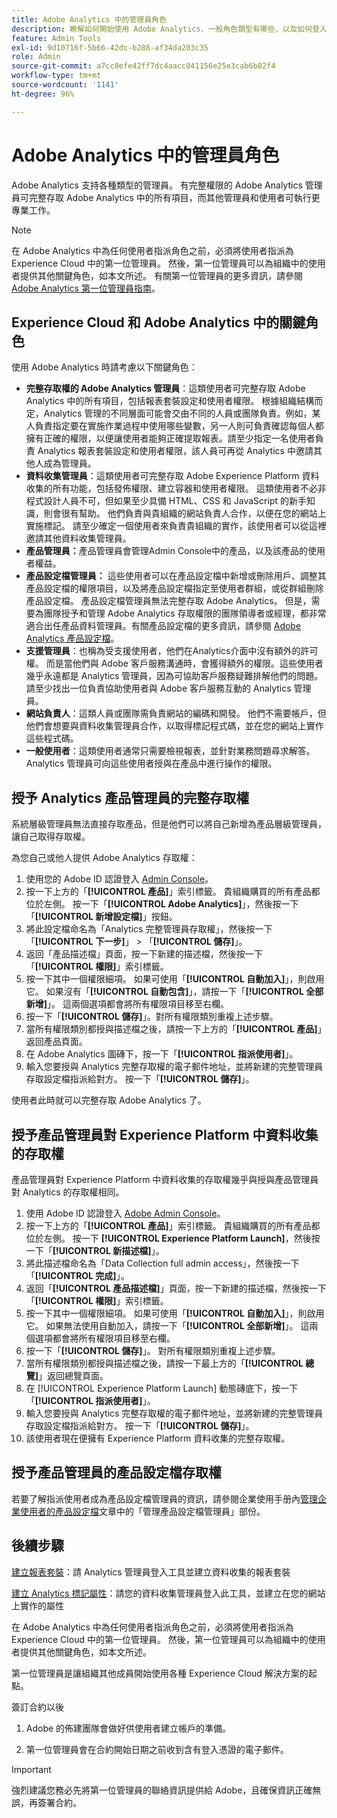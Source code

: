 ```yaml
---
title: Adobe Analytics 中的管理員角色
description: 瞭解如何開始使用 Adobe Analytics、一般角色類型有哪些，以及如何登入 UI。
feature: Admin Tools
exl-id: 9d10716f-5b66-42dc-b288-af34da203c35
role: Admin
source-git-commit: a7cc0efe42ff7dc4aacc841156e25e3cab6b82f4
workflow-type: tm+mt
source-wordcount: '1141'
ht-degree: 96%

---
```


# Adobe Analytics 中的管理員角色

Adobe Analytics 支持各種類型的管理員。 有完整權限的 Adobe Analytics 管理員可完整存取 Adobe Analytics 中的所有項目，而其他管理員和使用者可執行更專業工作。

>[!NOTE]
>
>在 Adobe Analytics 中為任何使用者指派角色之前，必須將使用者指派為 Experience Cloud 中的第一位管理員。 然後，第一位管理員可以為組織中的使用者提供其他關鍵角色，如本文所述。 有關第一位管理員的更多資訊，請參閱 [Adobe Analytics 第一位管理員指南](/help/admin/admin-console/first-admin-guide.md)。


## Experience Cloud 和 Adobe Analytics 中的關鍵角色

使用 Adobe Analytics 時請考慮以下關鍵角色：

* **完整存取權的 Adobe Analytics 管理員**：這類使用者可完整存取 Adobe Analytics 中的所有項目，包括報表套裝設定和使用者權限。 根據組織結構而定，Analytics 管理的不同層面可能會交由不同的人員或團隊負責。例如，某人負責指定要在實施作業過程中使用哪些變數，另一人則可負責確認每個人都擁有正確的權限，以便讓使用者能夠正確提取報表。請至少指定一名使用者負責 Analytics 報表套裝設定和使用者權限，該人員可再從 Analytics 中邀請其他人成為管理員。
* **資料收集管理員**：這類使用者可完整存取 Adobe Experience Platform 資料收集的所有功能，包括發佈權限、建立容器和使用者權限。 這類使用者不必非程式設計人員不可，但如果至少具備 HTML、CSS 和 JavaScript 的新手知識，則會很有幫助。 他們負責與貴組織的網站負責人合作，以便在您的網站上實施標記。 請至少確定一個使用者來負責貴組織的實作，該使用者可以從這裡邀請其他資料收集管理員。
* **產品管理員：**&#x200B;產品管理員會管理Admin Console中的產品，以及該產品的使用者權益。
* **產品設定檔管理員：** 這些使用者可以在產品設定檔中新增或刪除用戶、調整其產品設定檔的權限項目，以及將產品設定檔指定至使用者群組，或從群組刪除產品設定檔。 產品設定檔管理員無法完整存取 Adobe Analytics。 但是，需要為團隊授予和管理 Adobe Analytics 存取權限的團隊領導者或經理，都非常適合出任產品資料管理員。有關產品設定檔的更多資訊，請參閱 [Adobe Analytics 產品設定檔](/help/admin/admin-console/permissions/product-profile.md)。
* **支援管理員**：也稱為受支援使用者，他們在Analytics介面中沒有額外的許可權。 而是當他們與 Adobe 客戶服務溝通時，會獲得額外的權限。這些使用者幾乎永遠都是 Analytics 管理員，因為可協助客戶服務疑難排解他們的問題。請至少找出一位負責協助使用者與 Adobe 客戶服務互動的 Analytics 管理員。
* **網站負責人**：這類人員或團隊需負責網站的編碼和開發。 他們不需要帳戶，但他們會想要與資料收集管理員合作，以取得標記程式碼，並在您的網站上實作這些程式碼。
* **一般使用者**：這類使用者通常只需要檢視報表，並針對業務問題尋求解答。Analytics 管理員可向這些使用者授與在產品中進行操作的權限。

## 授予 Analytics 產品管理員的完整存取權

系統層級管理員無法直接存取產品，但是他們可以將自己新增為產品層級管理員，讓自己取得存取權。

為您自己或他人提供 Adobe Analytics 存取權：

1. 使用您的 Adobe ID 認證登入 [Admin Console](https://adminconsole.adobe.com/)。
1. 按一下上方的「**[!UICONTROL 產品]**」索引標籤。 貴組織購買的所有產品都位於左側。 按一下「**[!UICONTROL Adobe Analytics]**」，然後按一下「**[!UICONTROL 新增設定檔]**」按鈕。
1. 將此設定檔命名為「Analytics 完整管理員存取權」，然後按一下「**[!UICONTROL 下一步]**」 > 「**[!UICONTROL 儲存]**」。
1. 返回「產品描述檔」頁面，按一下新建的描述檔，然後按一下「**[!UICONTROL 權限]**」索引標籤。
1. 按一下其中一個權限細項。 如果可使用「**[!UICONTROL 自動加入]**」，則啟用它。 如果沒有「**[!UICONTROL 自動包含]**」，請按一下「**[!UICONTROL 全部新增]**」。 這兩個選項都會將所有權限項目移至右欄。
1. 按一下「**[!UICONTROL 儲存]**」。對所有權限類別重複上述步驟。
1. 當所有權限類別都授與描述檔之後，請按一下上方的「**[!UICONTROL 產品]**」返回產品頁面。
1. 在 Adobe Analytics 圖磚下，按一下「**[!UICONTROL 指派使用者]**」。
1. 輸入您要授與 Analytics 完整存取權的電子郵件地址，並將新建的完整管理員存取設定檔指派給對方。 按一下「**[!UICONTROL 儲存]**」。

使用者此時就可以完整存取 Adobe Analytics 了。

## 授予產品管理員對 Experience Platform 中資料收集的存取權

產品管理員對 Experience Platform 中資料收集的存取權幾乎與授與產品管理員對 Analytics 的存取權相同。

1. 使用 Adobe ID 認證登入 [Adobe Admin Console](https://adminconsole.adobe.com)。
1. 按一下上方的「**[!UICONTROL 產品]**」索引標籤。 貴組織購買的所有產品都位於左側。 按一下 **[!UICONTROL Experience Platform Launch]**，然後按一下「**[!UICONTROL 新描述檔]**」。
1. 將此描述檔命名為「Data Collection full admin access」，然後按一下「**[!UICONTROL 完成]**」。
1. 返回「**[!UICONTROL 產品描述檔]**」頁面，按一下新建的描述檔，然後按一下「**[!UICONTROL 權限]**」索引標籤。
1. 按一下其中一個權限細項。 如果可使用「**[!UICONTROL 自動加入]**」，則啟用它。 如果無法使用自動加入，請按一下「**[!UICONTROL 全部新增]**」。 這兩個選項都會將所有權限項目移至右欄。
1. 按一下「**[!UICONTROL 儲存]**」。 對所有權限類別重複上述步驟。
1. 當所有權限類別都授與描述檔之後，請按一下最上方的「**[!UICONTROL 總覽]**」返回總覽頁面。
1. 在 [!UICONTROL Experience Platform Launch] 動態磚底下，按一下「**[!UICONTROL 指派使用者]**」。
1. 輸入您要授與 Analytics 完整存取權的電子郵件地址，並將新建的完整管理員存取設定檔指派給對方。 按一下「**[!UICONTROL 儲存]**」。
1. 該使用者現在便擁有 Experience Platform 資料收集的完整存取權。

## 授予產品管理員的產品設定檔存取權

若要了解指派使用者成為產品設定檔管理員的資訊，請參閱企業使用手册內[管理企業使用者的產品設定檔](https://helpx.adobe.com/tw/enterprise/using/manage-product-profiles.html)文章中的「管理產品設定檔管理員」部份。

## 後續步驟

[建立報表套裝](/help/admin/admin/c-manage-report-suites/c-new-report-suite/t-create-a-report-suite.md)：請 Analytics 管理員登入工具並建立資料收集的報表套裝

[建立 Analytics 標記屬性](/help/implement/launch/create-analytics-property.md)：請您的資料收集管理員登入此工具，並建立在您的網站上實作的屬性

在 Adobe Analytics 中為任何使用者指派角色之前，必須將使用者指派為 Experience Cloud 中的第一位管理員。 然後，第一位管理員可以為組織中的使用者提供其他關鍵角色，如本文所述。

第一位管理員是讓組織其他成員開始使用各種 Experience Cloud 解決方案的起點。

簽訂合約以後

1. Adobe 的佈建團隊會做好供使用者建立帳戶的準備。

1. 第一位管理員會在合約開始日期之前收到含有登入憑證的電子郵件。

>[!IMPORTANT]
>
>   強烈建議您務必先將第一位管理員的聯絡資訊提供給 Adobe，且確保資訊正確無誤，再簽署合約。
